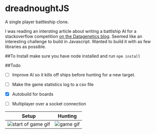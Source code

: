 # dreadnoughtJS
A single player battleship clone.

I was reading an intersting article about writing a battlship AI for a stackoverflow competition [on the Datagenetics blog](http://www.datagenetics.com/blog/december32011/index.html). Seemed like an interesting challenge to build in Javascript. Wanted to build it with as few libraries as possible.

##To Install
make sure you have node installed and
run    `npm install`

##Todo
- [ ] Improve AI so it kills off ships before hunting for a new target.
- [ ] Make the game statistics log to a csv file
- [X] Autobuild for boards
- [ ] Multiplayer over a socket connection


Setup  | Hunting
------------ | -------------
![start of game gif](http://g.recordit.co/ioBfFcFYm5.gif) | ![game gif](http://g.recordit.co/egM9BjaSd5.gif "in game gif")

